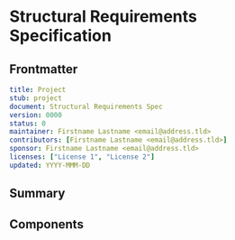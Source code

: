 # Structural Requirements Specification
[structural-spec]: #structural-spec

## Frontmatter
[frontmatter]: #frontmatter

```yaml
title: Project
stub: project
document: Structural Requirements Spec
version: 0000
status: 0
maintainer: Firstname Lastname <email@address.tld>
contributors: [Firstname Lastname <email@address.tld>]
sponsor: Firstname Lastname <email@address.tld>
licenses: ["License 1", "License 2"]
updated: YYYY-MMM-DD
```

<!--
Structural requirements specify the data and what things mean. It models database schemas, data structure, etc. at the logical level,
and physical database schemas and message schemas at the physical level.

Guidelines for Requirements:

- Requirements shall be formal
- Requirements shall be stated in natural language
- Requirements shall not include or presume any details of any implementation
- Requirements shall be implementable
- Requirements shall be testable
- Requirements shall be discrete (defining a single, atomic thing that the desired application is to do)
- Requirements shall be uniquely identified
- Requirements shall be subject to formal change control
-->


## Summary
[summary]: #summary
<!--
Short summary of this document.
-->

## Components
[components]: #components

